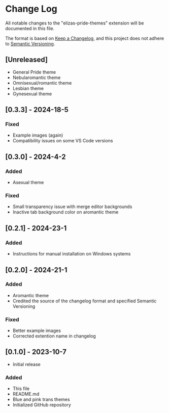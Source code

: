 # Change Log

All notable changes to the "elizas-pride-themes" extension will be documented in this file.

The format is based on [Keep a Changelog](https://keepachangelog.com/en/1.0.0/),
and this project does not adhere to [Semantic Versioning](https://semver.org/spec/v2.0.0.html).

## [Unreleased]

-   General Pride theme
-   Nebularomantic theme
-   Omnisexual/romantic theme
-   Lesbian theme
-   Gynesexual theme

## [0.3.3] - 2024-18-5

### Fixed

-   Example images (again)
-   Compatibility issues on some VS Code versions

## [0.3.0] - 2024-4-2

### Added

-   Asexual theme

### Fixed

-   Small transparency issue with merge editor backgrounds
-   Inactive tab background color on aromantic theme

## [0.2.1] - 2024-23-1

### Added

-   Instructions for manual installation on Windows systems

## [0.2.0] - 2024-21-1

### Added

-   Aromantic theme
-   Credited the source of the changelog format and specified Semantic Versioning

### Fixed

-   Better example images
-   Corrected extention name in changelog

## [0.1.0] - 2023-10-7

-   Initial release

### Added

-   This file
-   README.md
-   Blue and pink trans themes
-   Initialized GitHub repository
